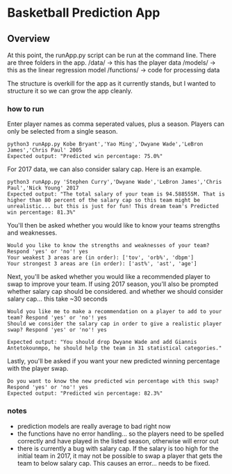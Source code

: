 # Basketball Prediction App

## Overview
At this point, the runApp.py script can be run at the command line. There are three folders in the app.
/data/ -> this has the player data
/models/ -> this as the linear regression model
/functions/ -> code for processing data

The structure is overkill for the app as it currently stands, but I wanted to structure it so we can grow the app cleanly.

### how to run
Enter player names as comma seperated values, plus a season. Players can only be selected from a single season. 
```
python3 runApp.py Kobe Bryant','Yao Ming','Dwyane Wade','LeBron James','Chris Paul' 2005
Expected output: "Predicted win percentage: 75.0%"
```

For 2017 data, we can also consider salary cap. Here is an example.
```
python3 runApp.py 'Stephen Curry','Dwyane Wade','LeBron James','Chris Paul','Nick Young' 2017
Expected output: "The total salary of your team is 94.588555M. That is higher than 80 percent of the salary cap so this team might be unrealistic... but this is just for fun! This dream team's Predicted win percentage: 81.3%"
```

You'll then be asked whether you would like to know your teams strengths and weaknesses. 
```
Would you like to know the strengths and weaknesses of your team? Respond 'yes' or 'no'! yes
Your weakest 3 areas are (in order): ['tov', 'orb%', 'dbpm']
Your strongest 3 areas are (in order): ['ast%', 'ast', 'age']
```

Next, you'll be asked whether you would like a recommended player to swap to improve your team. If using 2017 season, you'll also be prompted whether salary cap should be considered. and whether we should consider salary cap... this take ~30 seconds
```
Would you like me to make a recommendation on a player to add to your team? Respond 'yes' or 'no'! yes
Should we consider the salary cap in order to give a realistic player swap? Respond 'yes' or 'no'! yes

Expected output: "You should drop Dwyane Wade and add Giannis Antetokounmpo, he should help the team in 31 statistical categories."
```
Lastly, you'll be asked if you want your new predicted winning percentage with the player swap.
```
Do you want to know the new predicted win percentage with this swap? Respond 'yes' or 'no'! yes
Expected output: "Predicted win percentage: 82.3%"
```

### notes
- prediction models are really average to bad right now
- the functions have no error handling... so the players need to be spelled correctly and have played in the listed season, otherwise will error out
- there is currently a bug with salary cap. If the salary is too high for the initial team in 2017, it may not be possible to swap a player that gets the team to below salary cap. This causes an error... needs to be fixed.
